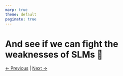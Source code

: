 ```yaml
---
marp: true
theme: default
paginate: true
---
```


# And see if we can fight the weaknesses of SLMs 🚀

[← Previous](001-meet-Elara.md) | [Next →](../../300-DOCKERIZE-GENAI-APP/000-agentic-compose.md)
